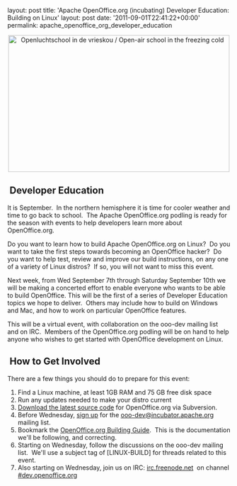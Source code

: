 layout: post
title: 'Apache OpenOffice.org (incubating) Developer Education: Building on Linux'
layout: post
date: '2011-09-01T22:41:22+00:00'
permalink: apache_openoffice_org_developer_education

<p> </p> 
  <div align="center"><a title="Openluchtschool in de vrieskou / Open-air school in the freezing cold by Nationaal Archief, on Flickr" href="http://www.flickr.com/photos/nationaalarchief/3915530627/"><img width="500" height="309" alt="Openluchtschool in de vrieskou / Open-air school in the freezing cold" src="http://farm3.static.flickr.com/2460/3915530627_442e19f997.jpg" /></a></div> 
  <p> </p> 
  <p> </p> 
  <p> </p> 
  <p> </p> 
  <h2>&nbsp;Developer Education<br /></h2> 
  <p>It is September.&nbsp; In the northern hemisphere it is time for cooler weather and time to go back to school.&nbsp; The Apache OpenOffice.org podling is ready for the season with events to help developers learn more about OpenOffice.org.&nbsp; </p> 
  <p>Do you want to learn how to build Apache OpenOffice.org on Linux?&nbsp; Do you want to take the first steps towards becoming an OpenOffice hacker?&nbsp; Do you want to help test, review and improve our build instructions, on any one of a variety of Linux distros?&nbsp; If so, you will not want to miss this event.<br /></p> 
  <p>Next week, from Wed September 7th through Saturday September 10th we will be making a concerted effort to enable everyone who wants to be able to build OpenOffice. This will be the first of a series of Developer Education topics we hope to deliver.&nbsp; Others may include how to build on Windows and Mac, and how to work on particular OpenOffice features.</p> 
  <p>This will be a virtual event, with collaboration on the ooo-dev mailing list and on IRC.&nbsp; Members of the OpenOffice.org podling will be on hand to help anyone who wishes to get started with OpenOffice development on Linux.</p> 
  <h2>&nbsp;How to Get Involved<br /></h2> 
  <p>There are a few things you should do to prepare for this event:</p> 
  <ol> 
    <li>Find a Linux machine, at least 1GB RAM and 75 GB free disk space</li> 
    <li>Run any updates needed to make your distro current</li> 
    <li><a href="http://incubator.apache.org/openofficeorg/source.html">Download the latest source code</a> for OpenOffice.org via Subversion.</li> 
    <li>Before Wednesday, <a href="http://incubator.apache.org/openofficeorg/mailing-lists.html">sign up</a> for the <a href="mailto:ooo-dev@incubator.apache.org">ooo-dev@incubator.apache.org</a>&nbsp; mailing list.</li> 
    <li>Bookmark the <a href="http://wiki.services.openoffice.org/wiki/Documentation/Building_Guide">OpenOffice.org Building Guide</a>.&nbsp; This is the documentation we'll be following, and correcting.</li> 
    <li>Starting on Wednesday, follow the discussions on the ooo-dev mailing list.&nbsp; We'll use a subject tag of [LINUX-BUILD] for threads related to this event.</li> 
    <li>Also starting on Wednesday, join us on IRC: <a href="http://irc.freenode.net">irc.freenode.net</a>&nbsp; on channel <a rel="nofollow" title="irc://irc.freenode.net/dev.openoffice.org" class="external text" href="irc://irc.freenode.net/dev.openoffice.org">#dev.openoffice.org</a></li> 
  </ol>

